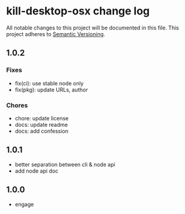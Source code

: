 # kill-desktop-osx change log

All notable changes to this project will be documented in this file.
This project adheres to [Semantic Versioning](http://semver.org/).

## 1.0.2

### Fixes
* fix(ci): use stable node only
* fix(pkg): update URLs, author

### Chores
* chore: update license
* docs: update readme
* docs: add confession

## 1.0.1
* better separation between cli & node api
* add node api doc

## 1.0.0
* engage
